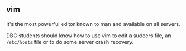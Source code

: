 ## vim

It's the most powerful editor known to man and available on all servers.

DBC students should know how to use vim to edit a sudoers file, an `/etc/hosts`
file or to do some server crash recovery.

